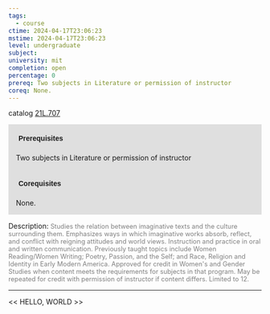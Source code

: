 ```yaml
---
tags:
  - course
ctime: 2024-04-17T23:06:23
mstime: 2024-04-17T23:06:23
level: undergraduate
subject: 
university: mit
completion: open
percentage: 0
prereq: Two subjects in Literature or permission of instructor
coreq: None.
---
```


catalog [21L.707](http://student.mit.edu/catalog/m21La.html#21L.707)

<span style="display: block; padding: 15px; background-color: rgb(100, 100, 100, 0.2);"><font id="m_prereq2476_0" style="display: block; font-family: Arial, sans-serif; font-weight: bold; padding: 5px">Prerequisites</font><br><span id="prereq2476_0">Two subjects in Literature or permission of instructor</span></span>
<span style="display: block; padding: 15px; background-color: rgb(100, 100, 100, 0.2);"><font id="m_coreq2476_0" style="display: block; font-family: Arial, sans-serif; font-weight: bold; padding: 5px">Corequisites</font><br><span id="coreq2476_0">None.</span></span>

<font style="">Description:</font>
<font style="color: grey; font-size: 0.8rem;">Studies the relation between imaginative texts and the culture surrounding them. Emphasizes ways in which imaginative works absorb, reflect, and conflict with reigning attitudes and world views. Instruction and practice in oral and written communication. Previously taught topics include Women Reading/Women Writing; Poetry, Passion, and the Self; and Race, Religion and Identity in Early Modern America. Approved for credit in Women's and Gender Studies when content meets the requirements for subjects in that program. May be repeated for credit with permission of instructor if content differs. Limited to 12.</font>



---

<< HELLO, WORLD >>
